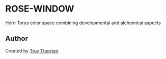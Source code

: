 # ROSE-WINDOW
Horn Torus color space combining developmental and alchemical aspects



## Author
Created by [Troy Therrien](https://troyth.us).

